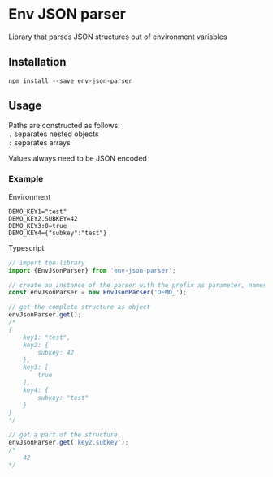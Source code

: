 # Env JSON parser
Library that parses JSON structures out of environment variables

## Installation

```shell script
npm install --save env-json-parser
```

## Usage

Paths are constructed as follows:  
`.` separates nested objects  
`:` separates arrays  

Values always need to be JSON encoded

### Example

Environment
```dotenv
DEMO_KEY1="test"
DEMO_KEY2.SUBKEY=42
DEMO_KEY3:0=true
DEMO_KEY4={"subkey":"test"}
```

Typescript
```typescript
// import the library
import {EnvJsonParser} from 'env-json-parser';

// create an instance of the parser with the prefix as parameter, names are case insensitive
const envJsonParser = new EnvJsonParser('DEMO_');

// get the complete structure as object
envJsonParser.get();
/*
{
    key1: "test",
    key2: {
        subkey: 42
    },
    key3: [
        true
    ],
    key4: {
        subkey: "test"
    }
}
*/

// get a part of the structure
envJsonParser.get('key2.subkey');
/*
    42
*/
```

